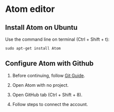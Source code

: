 # Atom editor

## Install Atom  on Ubuntu

Use the command line on terminal (Ctrl + Shift + t):

`sudo apt-get install Atom`

## Configure Atom with Github

1. Before continuing, follow [Git Guide](https://github.com/PrimerasgoMan/Guides/blob/master/Guides/Git_Github.md).

2. Open Atom with no project.

3. Open GitHub tab (Ctrl +  Shift + 8).

4. Follow steps to connect the account.
